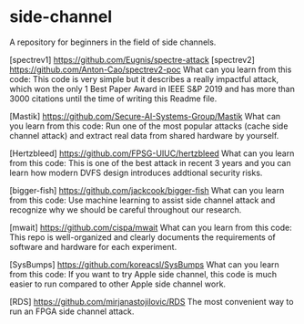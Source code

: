 # side-channel
A repository for beginners in the field of side channels.

[spectrev1] https://github.com/Eugnis/spectre-attack
[spectrev2] https://github.com/Anton-Cao/spectrev2-poc
What can you learn from this code: This code is very simple but it describes a really impactful attack, which won the only 1 Best Paper Award in IEEE S&P 2019 and has more than 3000 citations until the time of writing this Readme file.

[Mastik] https://github.com/Secure-AI-Systems-Group/Mastik
What can you learn from this code: Run one of the most popular attacks (cache side channel attack) and extract real data from shared hardware by yourself.

[Hertzbleed] https://github.com/FPSG-UIUC/hertzbleed
What can you learn from this code: This is one of the best attack in recent 3 years and you can learn how modern DVFS design introduces addtional security risks.

[bigger-fish] https://github.com/jackcook/bigger-fish
What can you learn from this code: Use machine learning to assist side channel attack and recognize why we should be careful throughout our research.

[mwait] https://github.com/cispa/mwait
What can you learn from this code: This repo is well-organized and clearly documents the requirements of software and hardware for each experiment.

[SysBumps] https://github.com/koreacsl/SysBumps
What can you learn from this code: If you want to try Apple side channel, this code is much easier to run compared to other Apple side channel work.

[RDS] https://github.com/mirjanastojilovic/RDS
The most convenient way to run an FPGA side channel attack.